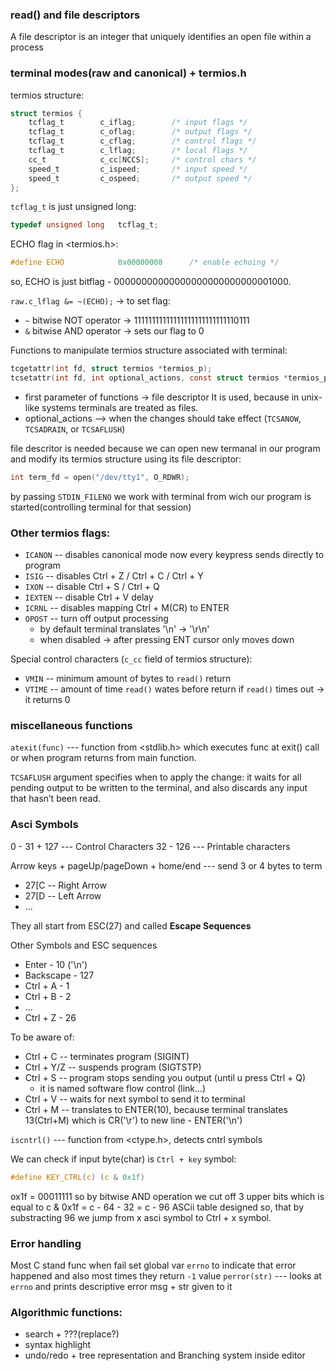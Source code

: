 

### read() and file descriptors
A file descriptor is an integer that uniquely identifies an open file within a process

### terminal modes(raw and canonical) + termios.h

termios structure:
```C
struct termios {
	tcflag_t        c_iflag;        /* input flags */
	tcflag_t        c_oflag;        /* output flags */
	tcflag_t        c_cflag;        /* control flags */
	tcflag_t        c_lflag;        /* local flags */
	cc_t            c_cc[NCCS];     /* control chars */
	speed_t         c_ispeed;       /* input speed */
	speed_t         c_ospeed;       /* output speed */
};
```

`tcflag_t` is just unsigned long:
```C
typedef unsigned long   tcflag_t;
```

ECHO flag in <termios.h>:
```C
#define ECHO            0x00000008      /* enable echoing */
```
so, ECHO is just bitflag - 00000000000000000000000000001000.

`raw.c_lflag &= ~(ECHO);` -> to set flag:
- `~` bitwise NOT operator -> 11111111111111111111111111110111
- `&` bitwise AND operator -> sets our flag to 0


Functions to manipulate termios structure associated with terminal:
```C
tcgetattr(int fd, struct termios *termios_p);
tcsetattr(int fd, int optional_actions, const struct termios *termios_p);
```

* first parameter of functions -> file descriptor
  It is used, because in unix-like systems terminals are treated as files.
* optional_actions --> when the changes should take effect (`TCSANOW`, `TCSADRAIN`, or `TCSAFLUSH`)

file descritor is needed because we can open new termanal in our program and
modify its termios structure using its file descriptor:
```C
int term_fd = open("/dev/tty1", O_RDWR);
```
by passing `STDIN_FILENO` we work with terminal from wich our program is
started(controlling terminal for that session)

### Other termios flags:
- `ICANON` -- disables canonical mode now every keypress sends directly to program
- `ISIG` -- disables Ctrl + Z / Ctrl + C / Ctrl + Y
- `IXON` -- disable Ctrl + S / Ctrl + Q
- `IEXTEN` -- disable Ctrl + V delay
- `ICRNL` -- disables mapping Ctrl + M(CR) to ENTER
- `OPOST` -- turn off output processing
	- by default terminal translates '\n' -> '\r\n' 
	- when disabled -> after pressing ENT cursor only moves down

Special control characters (`c_cc` field of termios structure):
- `VMIN` -- minimum amount of bytes to `read()` return
- `VTIME` -- amount of time `read()` wates before return
if `read()` times out -> it returns 0

### miscellaneous functions

`atexit(func)` --- function from <stdlib.h> which executes func at exit() call or 
when program returns from main function.

`TCSAFLUSH` argument specifies when to apply the change: it waits for all 
pending output to be written to the terminal, and also discards any input
that hasn’t been read.


### Asci Symbols
0 - 31 + 127 --- Control Characters
32 - 126 --- Printable characters

Arrow keys + pageUp/pageDown + home/end --- send 3 or 4 bytes to term
- 27[C -- Right Arrow
- 27[D -- Left Arrow
- ...

They all start from ESC(27) and called **Escape Sequences**

Other Symbols and ESC sequences
- Enter - 10 ('\n')
- Backscape - 127 
- Ctrl + A - 1
- Ctrl + B - 2
- ...
- Ctrl + Z - 26

To be aware of:
- Ctrl + C -- terminates program (SIGINT)
- Ctrl + Y/Z -- suspends program (SIGTSTP)
- Ctrl + S -- program stops sending you output (until u press Ctrl + Q)
    - it is named software flow control (link...)
- Ctrl + V -- waits for next symbol to send it to terminal 
- Ctrl + M -- translates to ENTER(10), because terminal translates 13(Ctrl+M) which is CR('\r') to new line - ENTER('\n')

`iscntrl()` --- function from <ctype.h>, detects cntrl symbols


We can check if input byte(char) is `Ctrl + key` symbol:
```C
#define KEY_CTRL(c) (c & 0x1f)
```
ox1f = 00011111 
so by bitwise AND operation we cut off 3 upper bits which is equal to 
    c & 0x1f = c - 64 - 32 = c - 96
ASCii table designed so, that by substracting 96 we jump from x asci symbol
to Ctrl + x symbol.


### Error handling
Most C stand func when fail set global var `errno` to indicate that error happened
    and also most times they return `-1` value
`perror(str)` --- looks at `errno` and prints descriptive error msg + str given to it



### Algorithmic functions:
- search + ???(replace?)
- syntax highlight
- undo/redo + tree representation and Branching system inside editor
